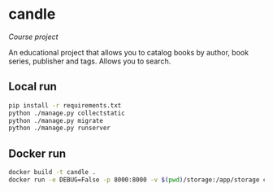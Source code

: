 # candle

_Сourse project_

An educational project that allows you to catalog books by author, book series, publisher and tags. Allows you to search.

## Local run

```sh
pip install -r requirements.txt
python ./manage.py collectstatic
python ./manage.py migrate
python ./manage.py runserver
```

## Docker run

```sh
docker build -t candle .
docker run -e DEBUG=False -p 8000:8000 -v $(pwd)/storage:/app/storage candle
```

